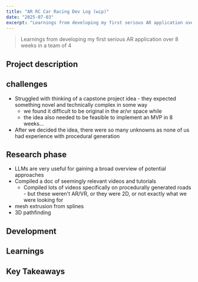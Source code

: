 ```yaml
---
title: "AR RC Car Racing Dev Log (wip)"
date: "2025-07-03"
excerpt: "Learnings from developing my first serious AR application over 8 weeks in a team of 4"
---
```


> Learnings from developing my first serious AR application over 8 weeks in a team of 4

## Project description

## challenges

- Struggled with thinking of a capstone project idea - they expected something novel and technically complex in some way
    - we found it difficult to be original in the ar/vr space while
    - the idea also needed to be feasible to implement an MVP in 8 weeks...
- After we decided the idea, there were so many unknowns as none of us had experience with procedural generation

## Research phase
- LLMs are very useful for gaining a broad overview of potential approaches
- Compiled a doc of seemingly relevant videos and tutorials
    - Compiled lots of videos specifically on procedurally generated roads - but these weren't AR/VR, or they were 2D, or not exactly what we were looking for
- mesh extrusion from splines
- 3D pathfinding

## Development

## Learnings

## Key Takeaways